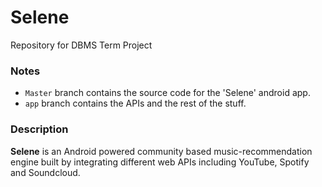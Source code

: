 # Selene
Repository for DBMS Term Project

### Notes
+ `Master` branch contains the source code for the 'Selene' android app.
+ `app` branch contains the APIs and the rest of the stuff.

### Description
__Selene__ is an Android powered community based music-recommendation engine built by integrating different web APIs including YouTube, Spotify and Soundcloud.
